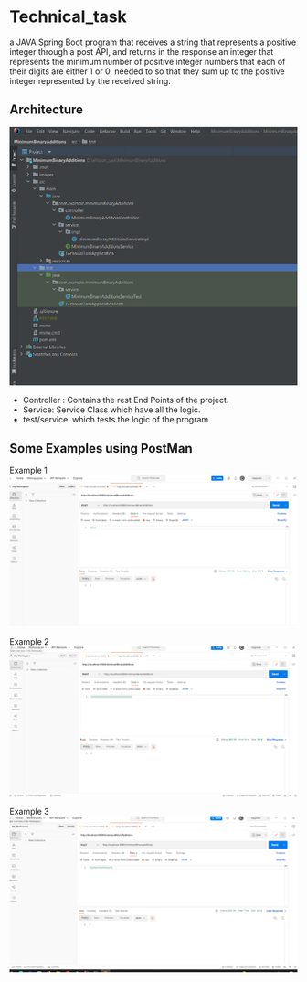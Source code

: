 # Technical_task

a JAVA Spring Boot program that receives a string that represents a positive integer through a
post API, and returns in the response an integer that represents the minimum number of positive
integer numbers that each of their digits are either 1 or 0, needed to so that they sum up to the
positive integer represented by the received string.

## Architecture
![](images/architecture.PNG)

* Controller : Contains the rest End Points of the project.
* Service: Service Class which have all the logic.
* test/service: which tests the logic of the program.

## Some Examples using PostMan

Example 1
![](images/example1.PNG)

Example 2
![](images/example2.PNG)

Example 3
![](images/example3.PNG)
